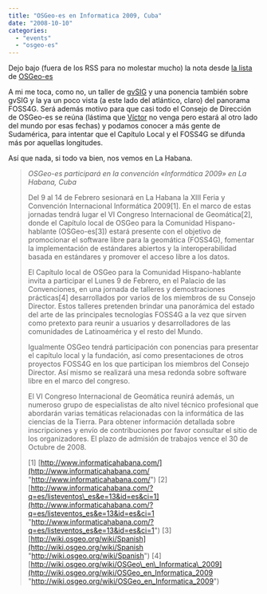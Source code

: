 ```yaml
---
title: "OSGeo-es en Informatica 2009, Cuba"
date: "2008-10-10"
categories: 
  - "events"
  - "osgeo-es"
---
```


Dejo bajo (fuera de los RSS para no molestar mucho) la nota desde [la lista](http://lists.osgeo.org/mailman/listinfo/spanish) de [OSGeo-es](http://wiki.osgeo.org/wiki/Spanish)

A mi me toca, como no, un taller de [gvSIG](http://www.gvsig.gva.es) y una ponencia también sobre gvSIG y la ya un poco vista (a este lado del atlántico, claro) del panorama FOSS4G. Será además motivo para que casi todo el Consejo de Dirección de OSGeo-es se reúna (lástima que [Víctor](http://www.sextantegis.com) no venga pero estará al otro lado del mundo por esas fechas) y podamos conocer a más gente de Sudamérica, para intentar que el Capítulo Local y el FOSS4G se difunda más por aquellas longitudes.

Así que nada, si todo va bien, nos vemos en La Habana.

> _OSGeo-es participará en la convención «Informática 2009» en La Habana, Cuba_
> 
> Del 9 al 14 de Febrero sesionará en La Habana la XIII Feria y Convención Internacional Informática 2009\[1\]. En el marco de estas jornadas tendrá lugar el VI Congreso Internacional de Geomática\[2\], donde el Capítulo local de OSGeo para la Comunidad Hispano-hablante (OSGeo-es\[3\]) estará presente con el objetivo de promocionar el software libre para la geomática (FOSS4G), fomentar la implementación de estándares abiertos y la interoperabilidad basada en estándares y promover el acceso libre a los datos.
> 
> El Capítulo local de OSGeo para la Comunidad Hispano-hablante invita a participar el Lunes 9 de Febrero, en el Palacio de las Convenciones, en una jornada de talleres y demostraciones prácticas\[4\] desarrollados por varios de los miembros de su Consejo Director. Estos talleres pretenden brindar una panorámica del estado del arte de las principales tecnologías FOSS4G a la vez que sirven como pretexto para reunir a usuarios y desarrolladores de las comunidades de Latinoamérica y el resto del Mundo.
> 
> Igualmente OSGeo tendrá participación con ponencias para presentar el capítulo local y la fundación, así como presentaciones de otros proyectos FOSS4G en los que participan los miembros del Consejo Director. Así mismo se realizará una mesa redonda sobre software libre en el marco del congreso.
> 
> El VI Congreso Internacional de Geomática reunirá además, un numeroso grupo de especialistas de alto nivel técnico profesional que abordarán varias temáticas relacionadas con la informática de las ciencias de la Tierra. Para obtener información detallada sobre inscripciones y envío de contribuciones por favor consultar el sitio de los organizadores. El plazo de admisión de trabajos vence el 30 de Octubre de 2008.
> 
> \[1\] [http://www.informaticahabana.com/](http://www.informaticahabana.com/ "http://www.informaticahabana.com/") \[2\] [http://www.informaticahabana.com/?q=es/listeventos\_es&e=13&id=es&ci=1](http://www.informaticahabana.com/?q=es/listeventos_es&e=13&id=es&ci=1 "http://www.informaticahabana.com/?q=es/listeventos_es&e=13&id=es&ci=1") \[3\] [http://wiki.osgeo.org/wiki/Spanish](http://wiki.osgeo.org/wiki/Spanish "http://wiki.osgeo.org/wiki/Spanish") \[4\] [http://wiki.osgeo.org/wiki/OSGeo\_en\_Informatica\_2009](http://wiki.osgeo.org/wiki/OSGeo_en_Informatica_2009 "http://wiki.osgeo.org/wiki/OSGeo_en_Informatica_2009")
